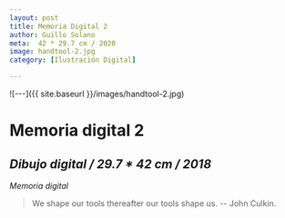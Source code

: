 ```yaml
---
layout: post
title: Memoria Digital 2
author: Guillo Solano
meta:  42 * 29.7 cm / 2020
image: handtool-2.jpg
category: [Ilustración Digital]

---
```


![---]({{ site.baseurl }}/images/handtool-2.jpg)

# Memoria digital 2
## _Dibujo digital / 29.7 * 42 cm / 2018_

*Memoria digital*
> We shape our tools thereafter our tools shape us.
> -- John Culkin.
